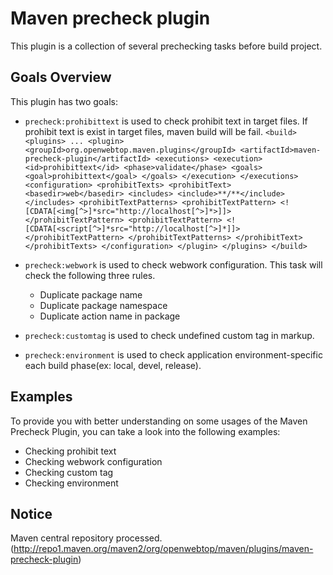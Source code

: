 # Maven precheck plugin

This plugin is a collection of several prechecking tasks before build project.

## Goals Overview

This plugin has two goals:
- `precheck:prohibittext` is used to check prohibit text in target files. If prohibit text is exist in target files, maven build will be fail.
`
  <build>
    <plugins>
      ...
      <plugin>
        <groupId>org.openwebtop.maven.plugins</groupId>
        <artifactId>maven-precheck-plugin</artifactId>
        <executions>
          <execution>
            <id>prohibittext</id>
            <phase>validate</phase>
            <goals>
              <goal>prohibittext</goal>
            </goals>
          </execution>
        </executions>
        <configuration>
          <prohibitTexts>
            <prohibitText>
              <basedir>web</basedir>
              <includes>
                <include>**/**</include>
              </includes>
              <prohibitTextPatterns>
                <prohibitTextPattern>
                   <![CDATA[<img[^>]*src="http://localhost[^>]*>]]>
                </prohibitTextPattern>
                <prohibitTextPattern>
                  <![CDATA[<script[^>]*src="http://localhost[^>]*]]>
                </prohibitTextPattern>
              </prohibitTextPatterns>
            </prohibitText>
          </prohibitTexts>
        </configuration>
      </plugin>
    </plugins>
  </build>
`

- `precheck:webwork` is used to check webwork configuration. This task will check the following three rules.
  - Duplicate package name
  - Duplicate package namespace
  - Duplicate action name in package
- `precheck:customtag` is used to check undefined custom tag in markup.
- `precheck:environment` is used to check application environment-specific each build phase(ex: local, devel, release).

## Examples

To provide you with better understanding on some usages of the Maven Precheck Plugin, you can take a look into the following examples:

- Checking prohibit text
- Checking webwork configuration
- Checking custom tag
- Checking environment

## Notice

Maven central repository processed. (http://repo1.maven.org/maven2/org/openwebtop/maven/plugins/maven-precheck-plugin)
